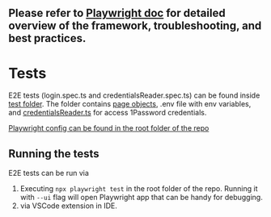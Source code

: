 ## Please refer to [Playwright doc](https://playwright.dev/docs/intro) for detailed overview of the framework, troubleshooting, and best practices.

# Tests

E2E tests (login.spec.ts and credentialsReader.spec.ts) can be found inside [test folder](/test/e2e_tests/). The folder contains [page objects](/test/e2e_tests/pages), .env file with env variables, and [credentialsReader.ts](/test//e2e_tests/utils/credentialsReader.ts) for access 1Password credentials.

[Playwright config can be found in the root folder of the repo](/playwright.config.ts)

## Running the tests

E2E tests can be run via

1. Executing `npx playwright test` in the root folder of the repo. Running it with `--ui` flag will open Playwright app that can be handy for debugging.
2. via VSCode extension in IDE.
